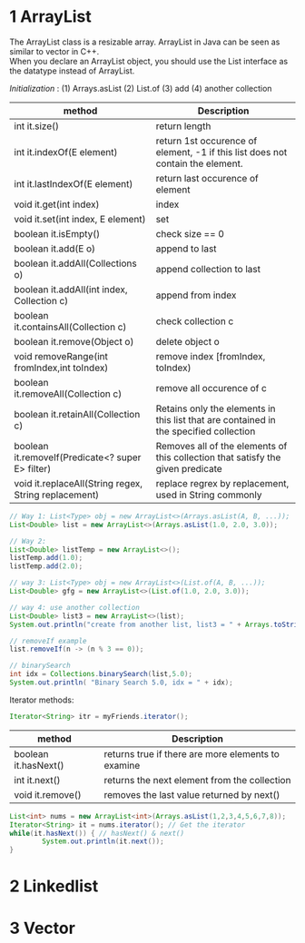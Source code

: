 # 1 ArrayList
The ArrayList class is a resizable array. ArrayList in Java can be seen as similar to vector in C++.  
When you declare an ArrayList object, you should use the List interface as the datatype instead of ArrayList.  

*Initialization* : (1) Arrays.asList (2) List.of (3) add (4) another collection

| method      | Description |
| ----------- | ----------- |
|int it.size() | return length |
|int it.indexOf(E element) | return 1st occurence of element,  -1 if this list does not contain the element. |
|int it.lastIndexOf(E element) | return last occurence of element |
|void it.get(int index) | index |
|void it.set(int index, E element) | set |
|boolean it.isEmpty() | check size == 0|
|boolean it.add(E o) | append to last |
|boolean it.addAll(Collections<E> o) | append collection to last |
|boolean it.addAll(int index, Collection c)| append from index |
|boolean it.containsAll(Collection c) | check collection c|
|boolean it.remove(Object o) | delete object o|
|void removeRange(int fromIndex,int toIndex) | remove index [fromIndex, toIndex) |
|boolean it.removeAll(Collection c) | remove all occurence of c |
|boolean it.retainAll(Collection c)| Retains only the elements in this list that are contained in the specified collection |
|boolean it.removeIf(Predicate<? super E> filter)| Removes all of the elements of this collection that satisfy the given predicate |
|void it.replaceAll(String regex, String replacement) | replace regrex by replacement, used in String commonly |

```java
// Way 1: List<Type> obj = new ArrayList<>(Arrays.asList(A, B, ...));
List<Double> list = new ArrayList<>(Arrays.asList(1.0, 2.0, 3.0));

// Way 2: 
List<Double> listTemp = new ArrayList<>();
listTemp.add(1.0);
listTemp.add(2.0);

// way 3: List<Type> obj = new ArrayList<>(List.of(A, B, ...));
List<Double> gfg = new ArrayList<>(List.of(1.0, 2.0, 3.0));

// way 4: use another collection
List<Double> list3 = new ArrayList<>(list);
System.out.println("create from another list, list3 = " + Arrays.toString(list3.toArray()));

// removeIf example
list.removeIf(n -> (n % 3 == 0));

// binarySearch
int idx = Collections.binarySearch(list,5.0);
System.out.println( "Binary Search 5.0, idx = " + idx);
```

Iterator methods:  
```java
Iterator<String> itr = myFriends.iterator();
```
| method      | Description |
| ----------- | ----------- |
|boolean it.hasNext() | returns true if there are more elements to examine |
|int it.next() | returns the next element from the collection |
|void it.remove() | removes the last value returned by next() |

``` java
List<int> nums = new ArrayList<int>(Arrays.asList(1,2,3,4,5,6,7,8));
Iterator<String> it = nums.iterator(); // Get the iterator
while(it.hasNext()) { // hasNext() & next()
		System.out.println(it.next());
}
```

# 2 Linkedlist



# 3 Vector